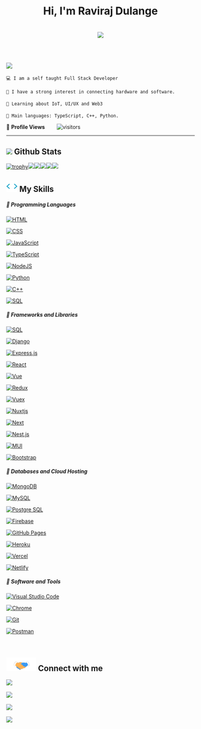 
<h1 align="center">

Hi, I'm Raviraj Dulange

<img src="https://media.giphy.com/media/hvRJCLFzcasrR4ia7z/giphy.gif" width="25"></h1>

<br/>

<p align="left">

<a href="https://github.com/DenverCoder1/readme-typing-svg"><img src="https://readme-typing-svg.herokuapp.com?lines=I'm+a+full+stack+developer;Competitive+programmer;Freelancer&width=380&height=45"></a>

</p>

```
💻 I am a self taught Full Stack Developer

📝 I have a strong interest in connecting hardware and software.

🌱 Learning about IoT, UI/UX and Web3

🌟 Main languages: TypeScript, C++, Python.
```

<!--  PROFILES VIEWS -->
🌱 **Profile Views**&nbsp;&nbsp;&nbsp;&nbsp;&nbsp;&nbsp;&nbsp;
![visitors](https://profile-counter.glitch.me/dulangeraviraj/count.svg?align=center)

<hr>

<h2><img src = "https://i.pinimg.com/originals/65/c4/f4/65c4f452571be1261e9c623f7da488ac.gif" width ="35"> Github Stats </h2>

[![trophy](https://github-profile-trophy.vercel.app/?username=RJD02&theme=monokai)](https://github.com/RJD02/github-profile-trophy&theme=monokai)![](http://github-profile-summary-cards.vercel.app/api/cards/profile-details?username=RJD02&theme=monokai)![](http://github-profile-summary-cards.vercel.app/api/cards/repos-per-language?username=RJD02&theme=monokai)![](http://github-profile-summary-cards.vercel.app/api/cards/most-commit-language?username=RJD02&theme=monokai)![](http://github-profile-summary-cards.vercel.app/api/cards/stats?username=RJD02&theme=monokai)![](http://github-profile-summary-cards.vercel.app/api/cards/productive-time?username=RJD02&theme=monokai)

<h2><img src = "./200w_s.gif" width ="30"> My Skills</f2>

##### 💪 Programming Languages

<p>

<a href="https://github.com/search?q=user%3ADenverCoder1+is%3Arepo+language%3Ahtml"><img alt="HTML" src="https://img.shields.io/badge/HTML-2c292d.svg?style=for-the-badge&logo=html5&logoColor=ffffff"></a>

<a href="https://github.com/search?q=user%3ADenverCoder1+is%3Arepo+language%3Acss"><img alt="CSS" src="https://img.shields.io/badge/CSS-2c292d.svg?style=for-the-badge&logo=css3&logoColor=ffffff"></a>

<a href="https://github.com/search?q=user%3ADenverCoder1+is%3Arepo+language%3Ajavascript"><img alt="JavaScript" src="https://img.shields.io/badge/JavaScript-2c292d.svg?style=for-the-badge&logo=javascript&logoColor=ffffff"></a>

<a href="https://github.com/search?q=user%3ADenverCoder1+is%3Arepo+language%3Atypescript"><img alt="TypeScript" src="https://img.shields.io/badge/TypeScript-2c292d.svg?style=for-the-badge&logo=typescript&logoColor=ffffff"></a>

<a href="https://github.com/search?q=user%3ADenverCoder1+is%3Arepo+language%3Ajavascript"><img alt="NodeJS" src="https://img.shields.io/badge/Node.js-2c292d.svg?style=for-the-badge&logo=node.js&logoColor=ffffff"></a>

<a href="https://github.com/search?q=user%3ADenverCoder1+is%3Arepo+language%python"><img alt="Python" src="https://img.shields.io/badge/python-2c292d.svg?style=for-the-badge&logo=python&logoColor=ffffff"></a>

<a href="https://github.com/search?q=user%3ADenverCoder1+is%3Arepo+language%3Ac++"><img alt="C++" src="https://img.shields.io/badge/C++-2c292d.svg?style=for-the-badge&logo=cplusplus&logoColor=ffffff"></a>

<a href="https://github.com/search?q=user%3ADenverCoder1+is%3Arepo+language%3Asql"><img alt="SQL" src="https://img.shields.io/badge/SQL-2c292d.svg?style=for-the-badge&logo=amazon-dynamodb&logoColor=ffffff"></a>

</p>


##### 💪 Frameworks and Libraries

<p>
<a href="https://github.com/search?q=user%3ADenverCoder1+is%3Arepo+language%3Aflask"><img alt="SQL" src="https://img.shields.io/badge/flask-2c292d.svg?style=for-the-badge&logo=flask&logoColor=ffffff"></a>

<a href="#"><img alt="Django" src="https://img.shields.io/badge/Django-2c292d?style=for-the-badge&logo=django&logoColor=ffffff"></a>

<a href="#"><img alt="Express.js" src="https://img.shields.io/badge/express-2c292d?style=for-the-badge&logo=express&logoColor=ffffff"></a>

<a href="#"><img alt="React" src="https://img.shields.io/badge/React-2c292d?style=for-the-badge&logo=react&logoColor=ffffff"></a>

<a href="#"><img alt="Vue" src="https://img.shields.io/badge/vue-2c292d?style=for-the-badge&logo=vue.js&logoColor=ffffff"></a>

<a href="#"><img alt="Redux" src="https://img.shields.io/badge/Redux-2c292d?style=for-the-badge&logo=Redux&logoColor=ffffff"></a>

<a href="#"><img alt="Vuex" src="https://img.shields.io/badge/Vuex-2c292d?style=for-the-badge&logo=Vuex&logoColor=ffffff"></a>

<a href="#"><img alt="Nuxtjs" src="https://img.shields.io/badge/Nuxt js-2c292d?style=for-the-badge&logo=Nuxt.js&logoColor=ffffff"></a>

<a href="#"><img alt="Next" src="https://img.shields.io/badge/Next_js-2c292d?style=for-the-badge&logo=Next.js&logoColor=ffffff"></a>

<a href="#"><img alt="Nest.js" src="https://img.shields.io/badge/Nest_js-2c292d?style=for-the-badge&logo=nestjs&logoColor=ffffff"></a>

<a href="#"><img alt="MUI" src="https://img.shields.io/badge/Material_UI-2c292d?style=for-the-badge&logo=MUI&logoColor=ffffff"></a>

<a href="#"><img alt="Bootstrap" src="https://img.shields.io/badge/Bootstrap-2c292d?style=for-the-badge&logo=bootstrap&logoColor=ffffff"></a>



</p>

##### 💪 Databases and Cloud Hosting

<p>
<a href="#"><img alt="MongoDB" src="https://img.shields.io/badge/MongoDB-2c292d.svg?style=for-the-badge&logo=MongoDB&logoColor=ffffff"></a>

<a href="#"><img alt="MySQL" src="https://img.shields.io/badge/mysql-2c292d.svg?style=for-the-badge&logo=MYSQL&logoColor=ffffff"></a>

<a href="#"><img alt="Postgre SQL" src="https://img.shields.io/badge/postgre sql-2c292d.svg?style=for-the-badge&logo=postgreSQL&logoColor=ffffff"></a>

<a href="#"><img alt="Firebase" src="https://img.shields.io/badge/firebase-2c292d.svg?style=for-the-badge&logo=firebase&logoColor=ffffff"></a>

<a href="#"><img alt="GitHub Pages" src="https://img.shields.io/badge/GitHub%20Pages-2c292d.svg?style=for-the-badge&logo=github&logoColor=ffffff"></a>

<a href="#"><img alt="Heroku" src="https://img.shields.io/badge/Heroku-2c292d.svg?style=for-the-badge&logo=heroku&logoColor=ffffff"></a>

<a href="#"><img alt="Vercel" src="https://img.shields.io/badge/vercel-2c292d.svg?style=for-the-badge&logo=vercel&logoColor=ffffff"></a>

<a href="#"><img alt="Netlify" src="https://img.shields.io/badge/netlify-2c292d.svg?style=for-the-badge&logo=netlify&logoColor=ffffff"></a>


</p>

##### 💪 Software and Tools

<p>


<a href="#"><img alt="Visual Studio Code" src="https://img.shields.io/badge/Visual%20Studio%20Code-2c292d.svg?style=for-the-badge&logo=visual-studio-code&logoColor=ffffff"></a>

<a href="#"><img alt="Chrome" src="https://img.shields.io/badge/Chrome-2c292d?style=for-the-badge&logo=google-chrome&logoColor=ffffff"></a>

<a href="#"><img alt="Git" src="https://img.shields.io/badge/Git-2c292d.svg?style=for-the-badge&logo=git&logoColor=ffffff"></a>

<a href="#"><img alt="Postman" src="https://img.shields.io/badge/Postman-2c292d?style=for-the-badge&logo=postman&logoColor=ffffff"></a>

</p>

<br>

<h2> <img src='./handshake.gif' width="80"> Connect with me </h2>

<p>

<a href="https://drive.google.com/file/d/1V7RWjY2G-_5VhuoczRh1QvVJgJBTtBoT/view?usp=sharing"><img src="https://img.shields.io/badge/resume-0077B5.svg?style=for-the-badge&logo=resume&logoColor=ffffff"/></a>

<a href="https://www.linkedin.com/in/raviraj-dulange-894596229/"><img src="https://img.shields.io/badge/linkedin-0077B5.svg?style=for-the-badge&logo=linkedin&logoColor=ffffff"/></a>

<a href="mailto:dulangeraviraj@gmail.com?subject=[GitHub]%20🔥%20profile%20contact&body=Hello"><img src="https://img.shields.io/badge/e‑mail-D14836.svg?style=for-the-badge&logo=gmail&logoColor=ffffff"/></a>

<a href="https://api.whatsapp.com/send?phone=919595743489" target="_blank"><img src="https://img.shields.io/badge/whatsapp-9EF19D.svg?style=for-the-badge&logo=whatsapp&logoColor=#ffff"/></a>

</p>
